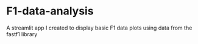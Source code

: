 # F1-data-analysis
A streamlit app I created to display basic F1 data plots using data from the fastf1 library
